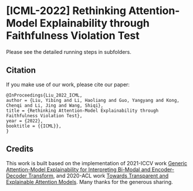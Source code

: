 # [ICML-2022] Rethinking Attention-Model Explainability through Faithfulness Violation Test

Please see the detailed running steps in subfolders.

## Citation
If you make use of our work, please cite our paper:

    @InProceedings{Liu_2022_ICML,
    author = {Liu, Yibing and Li, Haoliang and Guo, Yangyang and Kong, Chenqi and Li, Jing and Wang, Shiqi},
    title = {Rethinking Attention-Model Explainability through Faithfulness Violation Test},
    year = {2022},
    booktitle = {{ICML}},
    }


## Credits
This work is built based on the implementation of 2021-ICCV work [Generic Attention-Model Explainability for Interpreting Bi-Modal and Encoder-Decoder Transform](https://github.com/hila-chefer/Transformer-MM-Explainability), and 2020-ACL work [Towards Transparent and Explainable Attention Models](https://github.com/akashkm99/Interpretable-Attention). Many thanks for the generous sharing.